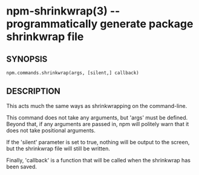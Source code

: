 npm-shrinkwrap(3) -- programmatically generate package shrinkwrap file
====================================================














































<extoc></extoc>

## SYNOPSIS

    npm.commands.shrinkwrap(args, [silent,] callback)

## DESCRIPTION

This acts much the same ways as shrinkwrapping on the command-line.

This command does not take any arguments, but 'args' must be defined.
Beyond that, if any arguments are passed in, npm will politely warn that it
does not take positional arguments.

If the 'silent' parameter is set to true, nothing will be output to the screen,
but the shrinkwrap file will still be written.

Finally, 'callback' is a function that will be called when the shrinkwrap has
been saved.
